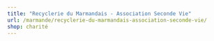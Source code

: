 ```yaml
---
title: "Recyclerie du Marmandais - Association Seconde Vie"
url: /marmande/recyclerie-du-marmandais-association-seconde-vie/
shop: charité
---
```

